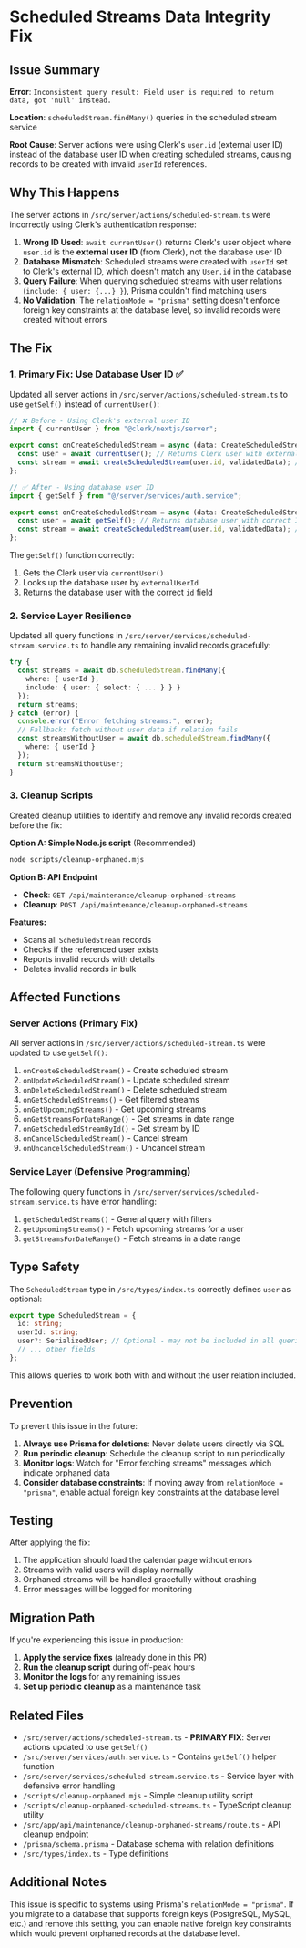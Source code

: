 # Scheduled Streams Data Integrity Fix

## Issue Summary

**Error**: `Inconsistent query result: Field user is required to return data, got 'null' instead.`

**Location**: `scheduledStream.findMany()` queries in the scheduled stream service

**Root Cause**: Server actions were using Clerk's `user.id` (external user ID) instead of the database user ID when creating scheduled streams, causing records to be created with invalid `userId` references.

## Why This Happens

The server actions in `/src/server/actions/scheduled-stream.ts` were incorrectly using Clerk's authentication response:

1. **Wrong ID Used**: `await currentUser()` returns Clerk's user object where `user.id` is the **external user ID** (from Clerk), not the database user ID
2. **Database Mismatch**: Scheduled streams were created with `userId` set to Clerk's external ID, which doesn't match any `User.id` in the database
3. **Query Failure**: When querying scheduled streams with user relations (`include: { user: {...} }`), Prisma couldn't find matching users
4. **No Validation**: The `relationMode = "prisma"` setting doesn't enforce foreign key constraints at the database level, so invalid records were created without errors

## The Fix

### 1. **Primary Fix: Use Database User ID** ✅

Updated all server actions in `/src/server/actions/scheduled-stream.ts` to use `getSelf()` instead of `currentUser()`:

```typescript
// ❌ Before - Using Clerk's external user ID
import { currentUser } from "@clerk/nextjs/server";

export const onCreateScheduledStream = async (data: CreateScheduledStreamData) => {
  const user = await currentUser(); // Returns Clerk user with external ID
  const stream = await createScheduledStream(user.id, validatedData); // WRONG: user.id is external ID
};

// ✅ After - Using database user ID
import { getSelf } from "@/server/services/auth.service";

export const onCreateScheduledStream = async (data: CreateScheduledStreamData) => {
  const user = await getSelf(); // Returns database user with correct ID
  const stream = await createScheduledStream(user.id, validatedData); // CORRECT: user.id is database ID
};
```

The `getSelf()` function correctly:
1. Gets the Clerk user via `currentUser()`
2. Looks up the database user by `externalUserId`  
3. Returns the database user with the correct `id` field

### 2. Service Layer Resilience

Updated all query functions in `/src/server/services/scheduled-stream.service.ts` to handle any remaining invalid records gracefully:

```typescript
try {
  const streams = await db.scheduledStream.findMany({
    where: { userId },
    include: { user: { select: { ... } } }
  });
  return streams;
} catch (error) {
  console.error("Error fetching streams:", error);
  // Fallback: fetch without user data if relation fails
  const streamsWithoutUser = await db.scheduledStream.findMany({
    where: { userId }
  });
  return streamsWithoutUser;
}
```

### 3. Cleanup Scripts

Created cleanup utilities to identify and remove any invalid records created before the fix:

**Option A: Simple Node.js script** (Recommended)
```bash
node scripts/cleanup-orphaned.mjs
```

**Option B: API Endpoint**
- **Check**: `GET /api/maintenance/cleanup-orphaned-streams`
- **Cleanup**: `POST /api/maintenance/cleanup-orphaned-streams`

**Features:**
- Scans all `ScheduledStream` records
- Checks if the referenced user exists
- Reports invalid records with details
- Deletes invalid records in bulk

## Affected Functions

### Server Actions (Primary Fix)

All server actions in `/src/server/actions/scheduled-stream.ts` were updated to use `getSelf()`:

1. `onCreateScheduledStream()` - Create scheduled stream
2. `onUpdateScheduledStream()` - Update scheduled stream  
3. `onDeleteScheduledStream()` - Delete scheduled stream
4. `onGetScheduledStreams()` - Get filtered streams
5. `onGetUpcomingStreams()` - Get upcoming streams
6. `onGetStreamsForDateRange()` - Get streams in date range
7. `onGetScheduledStreamById()` - Get stream by ID
8. `onCancelScheduledStream()` - Cancel stream
9. `onUncancelScheduledStream()` - Uncancel stream

### Service Layer (Defensive Programming)

The following query functions in `/src/server/services/scheduled-stream.service.ts` have error handling:

1. `getScheduledStreams()` - General query with filters
2. `getUpcomingStreams()` - Fetch upcoming streams for a user
3. `getStreamsForDateRange()` - Fetch streams in a date range

## Type Safety

The `ScheduledStream` type in `/src/types/index.ts` correctly defines `user` as optional:

```typescript
export type ScheduledStream = {
  id: string;
  userId: string;
  user?: SerializedUser; // Optional - may not be included in all queries
  // ... other fields
};
```

This allows queries to work both with and without the user relation included.

## Prevention

To prevent this issue in the future:

1. **Always use Prisma for deletions**: Never delete users directly via SQL
2. **Run periodic cleanup**: Schedule the cleanup script to run periodically
3. **Monitor logs**: Watch for "Error fetching streams" messages which indicate orphaned data
4. **Consider database constraints**: If moving away from `relationMode = "prisma"`, enable actual foreign key constraints at the database level

## Testing

After applying the fix:

1. The application should load the calendar page without errors
2. Streams with valid users will display normally
3. Orphaned streams will be handled gracefully without crashing
4. Error messages will be logged for monitoring

## Migration Path

If you're experiencing this issue in production:

1. **Apply the service fixes** (already done in this PR)
2. **Run the cleanup script** during off-peak hours
3. **Monitor the logs** for any remaining issues
4. **Set up periodic cleanup** as a maintenance task

## Related Files

- `/src/server/actions/scheduled-stream.ts` - **PRIMARY FIX**: Server actions updated to use `getSelf()`
- `/src/server/services/auth.service.ts` - Contains `getSelf()` helper function
- `/src/server/services/scheduled-stream.service.ts` - Service layer with defensive error handling
- `/scripts/cleanup-orphaned.mjs` - Simple cleanup utility script
- `/scripts/cleanup-orphaned-scheduled-streams.ts` - TypeScript cleanup utility
- `/src/app/api/maintenance/cleanup-orphaned-streams/route.ts` - API cleanup endpoint
- `/prisma/schema.prisma` - Database schema with relation definitions
- `/src/types/index.ts` - Type definitions

## Additional Notes

This issue is specific to systems using Prisma's `relationMode = "prisma"`. If you migrate to a database that supports foreign keys (PostgreSQL, MySQL, etc.) and remove this setting, you can enable native foreign key constraints which would prevent orphaned records at the database level.

